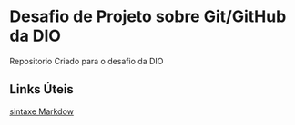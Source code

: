 # Desafio de Projeto sobre Git/GitHub da DIO
Repositorio Criado para o desafio da DIO

## Links Úteis
[sintaxe Markdow](https://www.markdownguide.org/basic-syntax/)
